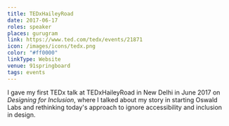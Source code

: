 ```yaml
---
title: TEDxHaileyRoad
date: 2017-06-17
roles: speaker
places: gurugram
link: https://www.ted.com/tedx/events/21871
icon: /images/icons/tedx.png
color: "#ff0000"
linkType: Website
venue: 91springboard
tags: events
---
```


I gave my first TEDx talk at TEDxHaileyRoad in New Delhi in June 2017 on *Designing for Inclusion*, where I talked about my story in starting Oswald Labs and rethinking today's approach to ignore accessibility and inclusion in design.